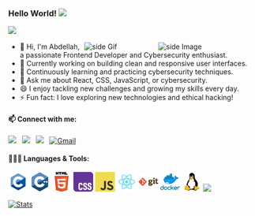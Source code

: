 ### Hello World! <img src="https://github.com/sciencepal/sciencepal/blob/master/assets/Hi.gif" width="29px">

![](https://komarev.com/ghpvc/?username=abdellah-yourusername&label=Profile%20Visits&color=blue&style=for-the-badge)

<img src="https://github.com/sciencepal/sciencepal/blob/master/assets/life_balance.gif" alt="side Image" align="right" width="200" height="auto" />
<a href="https://ko-fi.com/sciencepal">
  <img src="https://media3.giphy.com/media/ZEB6yFbLnhyQf7g3hn/giphy.gif" alt="side Gif" align="right" width="150" height="auto"/>
</a>

- 👋 Hi, I'm Abdellah, a passionate Frontend Developer and Cybersecurity enthusiast.
- 🔭 Currently working on building clean and responsive user interfaces.
- 🌱 Continuously learning and practicing cybersecurity techniques.
- 💬 Ask me about React, CSS, JavaScript, or cybersecurity.
- 😄 I enjoy tackling new challenges and growing my skills every day.
- ⚡ Fun fact: I love exploring new technologies and ethical hacking!

#### 📫 Connect with me:

[<img src="https://img.icons8.com/color/48/000000/github--v1.png" width="3.5%"/>](https://github.com/abdellah-yourusername) &nbsp; 
[<img src="https://img.icons8.com/color/48/000000/twitter.png" width="3.5%"/>](https://twitter.com/abdellah-twitter) &nbsp; 
[<img src="https://img.icons8.com/color/48/000000/linkedin.png" width="3.5%"/>](https://linkedin.com/in/abdellah-linkedin) &nbsp; 
[![Gmail](https://img.shields.io/badge/Gmail-D14836?style=flat&logo=gmail&logoColor=white)](mailto:abdellah05akhssay@gmail.com)


#### 👨🏻‍💻 Languages & Tools:

<code><img height="40" src="https://raw.githubusercontent.com/github/explore/main/topics/c/c.png"></code>
<code><img height="40" src="https://raw.githubusercontent.com/github/explore/main/topics/cpp/cpp.png"></code>
<code><img height="40" src="https://raw.githubusercontent.com/github/explore/80688e429a7d4ef2fca1e82350fe8e3517d3494d/topics/html/html.png"></code>
<code><img height="40" src="https://raw.githubusercontent.com/github/explore/80688e429a7d4ef2fca1e82350fe8e3517d3494d/topics/css/css.png"></code>
<code><img height="40" src="https://raw.githubusercontent.com/github/explore/80688e429a7d4ef2fca1e82350fe8e3517d3494d/topics/javascript/javascript.png"></code>
<code><img height="40" src="https://raw.githubusercontent.com/github/explore/80688e429a7d4ef2fca1e82350fe8e3517d3494d/topics/react/react.png"></code>
<code><img height="40" src="https://raw.githubusercontent.com/github/explore/80688e429a7d4ef2fca1e82350fe8e3517d3494d/topics/git/git.png"></code>
<code><img height="40" src="https://raw.githubusercontent.com/github/explore/80688e429a7d4ef2fca1e82350fe8e3517d3494d/topics/docker/docker.png"></code>
<code><img height="40" src="https://raw.githubusercontent.com/github/explore/80688e429a7d4ef2fca1e82350fe8e3517d3494d/topics/linux/linux.png"></code>
<code><img height="40" src="https://upload.wikimedia.org/wikipedia/commons/2/2b/Kali-dragon-icon.svg"></code>



[![Stats](https://github-readme-stats.vercel.app/api?username=AbdellahAkhssay&show_icons=true&theme=radical)](https://github.com/AbdellahAkhssay)
